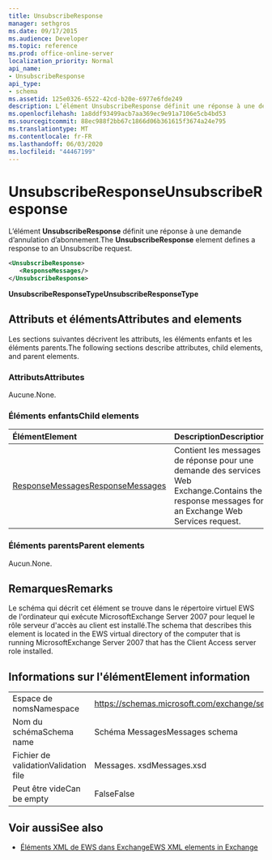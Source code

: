 ```yaml
---
title: UnsubscribeResponse
manager: sethgros
ms.date: 09/17/2015
ms.audience: Developer
ms.topic: reference
ms.prod: office-online-server
localization_priority: Normal
api_name:
- UnsubscribeResponse
api_type:
- schema
ms.assetid: 125e0326-6522-42cd-b20e-6977e6fde249
description: L’élément UnsubscribeResponse définit une réponse à une demande d’annulation d’abonnement.
ms.openlocfilehash: 1a8ddf93499acb7aa369ec9e91a7106e5cb4bd53
ms.sourcegitcommit: 88ec988f2bb67c1866d06b361615f3674a24e795
ms.translationtype: MT
ms.contentlocale: fr-FR
ms.lasthandoff: 06/03/2020
ms.locfileid: "44467199"
---
```

# <a name="unsubscriberesponse"></a><span data-ttu-id="17b96-103">UnsubscribeResponse</span><span class="sxs-lookup"><span data-stu-id="17b96-103">UnsubscribeResponse</span></span>

<span data-ttu-id="17b96-104">L’élément **UnsubscribeResponse** définit une réponse à une demande d’annulation d’abonnement.</span><span class="sxs-lookup"><span data-stu-id="17b96-104">The **UnsubscribeResponse** element defines a response to an Unsubscribe request.</span></span> 
  
```xml
<UnsubscribeResponse>
   <ResponseMessages/>
</UnsubscribeResponse>
```

 <span data-ttu-id="17b96-105">**UnsubscribeResponseType**</span><span class="sxs-lookup"><span data-stu-id="17b96-105">**UnsubscribeResponseType**</span></span>
## <a name="attributes-and-elements"></a><span data-ttu-id="17b96-106">Attributs et éléments</span><span class="sxs-lookup"><span data-stu-id="17b96-106">Attributes and elements</span></span>

<span data-ttu-id="17b96-107">Les sections suivantes décrivent les attributs, les éléments enfants et les éléments parents.</span><span class="sxs-lookup"><span data-stu-id="17b96-107">The following sections describe attributes, child elements, and parent elements.</span></span>
  
### <a name="attributes"></a><span data-ttu-id="17b96-108">Attributs</span><span class="sxs-lookup"><span data-stu-id="17b96-108">Attributes</span></span>

<span data-ttu-id="17b96-109">Aucune.</span><span class="sxs-lookup"><span data-stu-id="17b96-109">None.</span></span>
  
### <a name="child-elements"></a><span data-ttu-id="17b96-110">Éléments enfants</span><span class="sxs-lookup"><span data-stu-id="17b96-110">Child elements</span></span>

|<span data-ttu-id="17b96-111">**Élément**</span><span class="sxs-lookup"><span data-stu-id="17b96-111">**Element**</span></span>|<span data-ttu-id="17b96-112">**Description**</span><span class="sxs-lookup"><span data-stu-id="17b96-112">**Description**</span></span>|
|:-----|:-----|
|[<span data-ttu-id="17b96-113">ResponseMessages</span><span class="sxs-lookup"><span data-stu-id="17b96-113">ResponseMessages</span></span>](responsemessages.md) <br/> |<span data-ttu-id="17b96-114">Contient les messages de réponse pour une demande des services Web Exchange.</span><span class="sxs-lookup"><span data-stu-id="17b96-114">Contains the response messages for an Exchange Web Services request.</span></span>  <br/> |
   
### <a name="parent-elements"></a><span data-ttu-id="17b96-115">Éléments parents</span><span class="sxs-lookup"><span data-stu-id="17b96-115">Parent elements</span></span>

<span data-ttu-id="17b96-116">Aucun.</span><span class="sxs-lookup"><span data-stu-id="17b96-116">None.</span></span>
  
## <a name="remarks"></a><span data-ttu-id="17b96-117">Remarques</span><span class="sxs-lookup"><span data-stu-id="17b96-117">Remarks</span></span>

<span data-ttu-id="17b96-118">Le schéma qui décrit cet élément se trouve dans le répertoire virtuel EWS de l'ordinateur qui exécute MicrosoftExchange Server 2007 pour lequel le rôle serveur d'accès au client est installé.</span><span class="sxs-lookup"><span data-stu-id="17b96-118">The schema that describes this element is located in the EWS virtual directory of the computer that is running MicrosoftExchange Server 2007 that has the Client Access server role installed.</span></span>
  
## <a name="element-information"></a><span data-ttu-id="17b96-119">Informations sur l'élément</span><span class="sxs-lookup"><span data-stu-id="17b96-119">Element information</span></span>

|||
|:-----|:-----|
|<span data-ttu-id="17b96-120">Espace de noms</span><span class="sxs-lookup"><span data-stu-id="17b96-120">Namespace</span></span>  <br/> |https://schemas.microsoft.com/exchange/services/2006/messages  <br/> |
|<span data-ttu-id="17b96-121">Nom du schéma</span><span class="sxs-lookup"><span data-stu-id="17b96-121">Schema name</span></span>  <br/> |<span data-ttu-id="17b96-122">Schéma Messages</span><span class="sxs-lookup"><span data-stu-id="17b96-122">Messages schema</span></span>  <br/> |
|<span data-ttu-id="17b96-123">Fichier de validation</span><span class="sxs-lookup"><span data-stu-id="17b96-123">Validation file</span></span>  <br/> |<span data-ttu-id="17b96-124">Messages. xsd</span><span class="sxs-lookup"><span data-stu-id="17b96-124">Messages.xsd</span></span>  <br/> |
|<span data-ttu-id="17b96-125">Peut être vide</span><span class="sxs-lookup"><span data-stu-id="17b96-125">Can be empty</span></span>  <br/> |<span data-ttu-id="17b96-126">False</span><span class="sxs-lookup"><span data-stu-id="17b96-126">False</span></span>  <br/> |
   
## <a name="see-also"></a><span data-ttu-id="17b96-127">Voir aussi</span><span class="sxs-lookup"><span data-stu-id="17b96-127">See also</span></span>



- [<span data-ttu-id="17b96-128">Éléments XML de EWS dans Exchange</span><span class="sxs-lookup"><span data-stu-id="17b96-128">EWS XML elements in Exchange</span></span>](ews-xml-elements-in-exchange.md)


